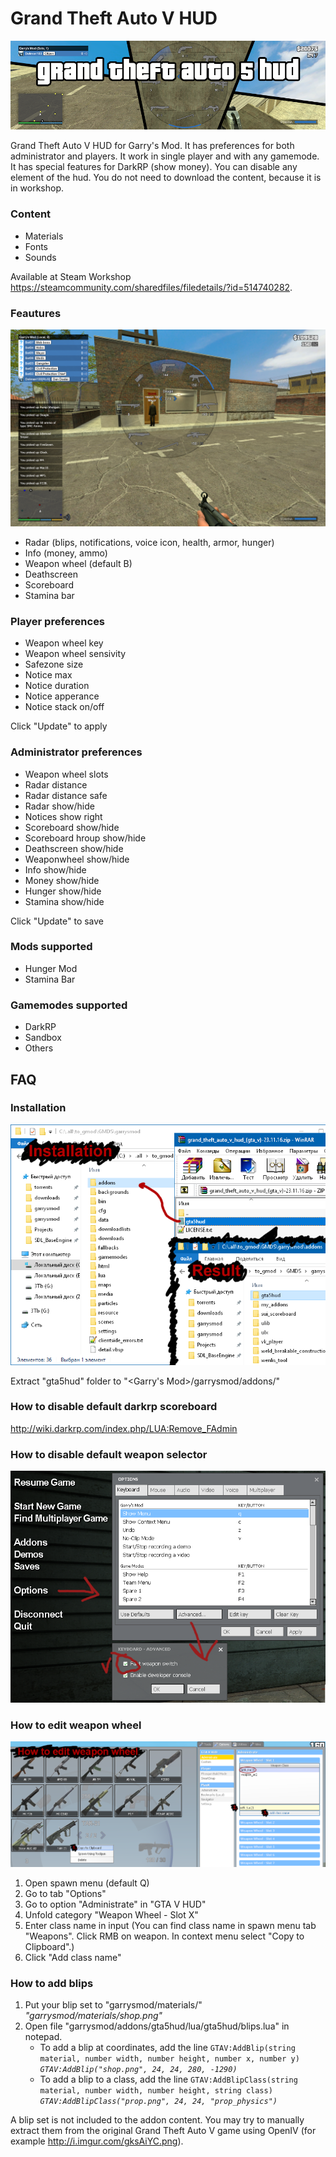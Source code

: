 # Grand Theft Auto V HUD
![Header](images/header.png)

Grand Theft Auto V HUD for Garry's Mod. It has preferences for both administrator and players. It work in single player and with any gamemode. It has special features for DarkRP (show money). You can disable any element of the hud. You do not need to download the content, because it is in workshop.

### Content
* Materials
* Fonts
* Sounds

Available at Steam Workshop https://steamcommunity.com/sharedfiles/filedetails/?id=514740282.

### Feautures

![Screenshot](screenshots/1_hud.png)

* Radar (blips, notifications, voice icon, health, armor, hunger)
* Info (money, ammo)
* Weapon wheel (default B)
* Deathscreen
* Scoreboard
* Stamina bar

### Player preferences
* Weapon wheel key
* Weapon wheel sensivity
* Safezone size
* Notice max
* Notice duration
* Notice apperance
* Notice stack on/off

Click "Update" to apply

### Administrator preferences
* Weapon wheel slots
* Radar distance
* Radar distance safe
* Radar show/hide
* Notices show right
* Scoreboard show/hide
* Scoreboard hroup show/hide
* Deathscreen show/hide
* Weaponwheel show/hide
* Info show/hide
* Money show/hide
* Hunger show/hide
* Stamina show/hide

Click "Update" to save

### Mods supported
* Hunger Mod
* Stamina Bar

### Gamemodes supported
* DarkRP
* Sandbox
* Others

## FAQ

### Installation
![Installation](images/installation.png)

Extract "gta5hud" folder to "<Garry's Mod>/garrysmod/addons/"

### How to disable default darkrp scoreboard
http://wiki.darkrp.com/index.php/LUA:Remove_FAdmin

### How to disable default weapon selector
![Disabling default weapon selector](images/disabling_default_weapon_selector.png)

### How to edit weapon wheel
![Adding weapon](images/adding_weapon.png)
1. Open spawn menu (default Q)
1. Go to tab "Options"
1. Go to option "Administrate" in "GTA V HUD"
1. Unfold category "Weapon Wheel - Slot X"
1. Enter class name in input (You can find class name in spawn menu tab "Weapons". Click RMB on weapon. In context menu select "Copy to Clipboard".)
1. Click "Add class name"

### How to add blips
1. Put your blip set to "garrysmod/materials/"  
*"garrysmod/materials/shop.png"*
1. Open file "garrysmod/addons/gta5hud/lua/gta5hud/blips.lua" in notepad.
   * To add a blip at coordinates, add the line `GTAV:AddBlip(string material, number width, number height, number x, number y)`  
*`GTAV:AddBlip("shop.png", 24, 24, 280, -1290)`*
   * To add a blip to a class, add the line `GTAV:AddBlipClass(string material, number width, number height, string class)`  
*`GTAV:AddBlipClass("prop.png", 24, 24, "prop_physics")`*

A blip set is not included to the addon content. You may try to manually extract them from the original Grand Theft Auto V game using OpenIV (for example http://i.imgur.com/gksAiYC.png).
